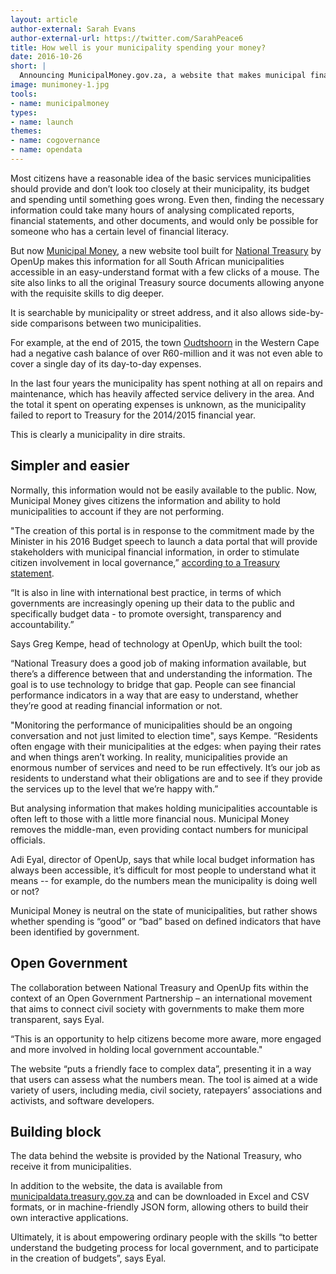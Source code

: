 ```yaml
---
layout: article
author-external: Sarah Evans
author-external-url: https://twitter.com/SarahPeace6
title: How well is your municipality spending your money?
date: 2016-10-26
short: |
  Announcing MunicipalMoney.gov.za, a website that makes municipal financial performance and budgets more transparent.
image: munimoney-1.jpg
tools:
- name: municipalmoney
types:
- name: launch
themes:
- name: cogovernance
- name: opendata
---
```


Most citizens have a reasonable idea of the basic services municipalities should provide and don’t look too closely at their municipality, its budget and spending until something goes wrong. Even then, finding the necessary information could take many hours of analysing complicated reports, financial statements, and other documents, and would only be possible for someone who has a certain level of financial literacy.

But now [Municipal Money](https://municipalmoney.gov.za), a new website tool built for [National Treasury](http://www.treasury.gov.za/) by OpenUp makes this information for all South African municipalities accessible in an easy-understand format with a few clicks of a mouse. The site also links to all the original Treasury source documents allowing anyone with the requisite skills to dig deeper.

It is searchable by municipality or street address, and it also allows side-by-side comparisons between two municipalities.

For example, at the end of 2015, the town [Oudtshoorn](https://municipalmoney.gov.za/profiles/municipality-WC045-oudtshoorn/) in the Western Cape had a negative cash balance of over R60-million and it was not even able to cover a single day of its day-to-day expenses.

In the last four years the municipality has spent nothing at all on repairs and maintenance, which has heavily affected service delivery in the area. And the total it spent on operating expenses is unknown, as the municipality failed to report to Treasury for the 2014/2015 financial year.

This is clearly a municipality in dire straits.

## Simpler and easier

Normally, this information would not be easily available to the public. Now, Municipal Money gives citizens the information and ability to hold municipalities to account if they are not performing.  

"The creation of this portal is in response to the commitment made by the Minister in his 2016 Budget speech to launch a data portal that will provide stakeholders with municipal financial information, in order to stimulate citizen involvement in local governance,” [according to a Treasury statement](http://www.gov.za/speeches/treasury-launches-open-local-government-financial-data-portal-%E2%80%93-%E2%80%9Cmunicipal-money%E2%80%9D-26-oct).

“It is also in line with international best practice, in terms of which governments are increasingly opening up their data to the public and specifically budget data - to promote oversight, transparency and accountability.”

Says Greg Kempe, head of technology at OpenUp, which built the tool:

“National Treasury does a good job of making information available, but there’s a difference between that and understanding the information. The goal is to use technology to bridge that gap. People can see financial performance indicators in a way that are easy to understand, whether they’re good at reading financial information or not.

"Monitoring the performance of municipalities should be an ongoing conversation and not just limited to election time", says Kempe. “Residents often engage with their municipalities at the edges: when paying their rates and when things aren’t working. In reality, municipalities provide an enormous number of services and need to be run effectively. It’s our job as residents to understand what their obligations are and to see if they provide the services up to the level that we’re happy with.”

But analysing information that makes holding municipalities accountable is often left to those with a little more financial nous. Municipal Money removes the middle-man, even providing contact numbers for municipal officials.

Adi Eyal, director of OpenUp, says that while local budget information has always been accessible, it’s difficult for most people to understand what it means -- for example, do the numbers mean the municipality is doing well or not?

Municipal Money is neutral on the state of municipalities, but rather shows whether spending is “good” or “bad” based on defined indicators that have been identified by government.

## Open Government

The collaboration between National Treasury and OpenUp fits within the context of an Open Government Partnership – an international movement that aims to connect civil society with governments to make them more transparent, says Eyal.

“This is an opportunity to help citizens become more aware, more engaged and more involved in holding local government accountable." 

The website “puts a friendly face to complex data”, presenting it in a way that users can assess what the numbers mean.
The tool is aimed at a wide variety of users, including media, civil society, ratepayers’ associations and activists, and software developers.

## Building block

The data behind the website is provided by the National Treasury, who receive it from municipalities.

In addition to the website, the data is available from [municipaldata.treasury.gov.za](https://municipaldata.treasury.gov.za/) and can be downloaded in Excel and CSV formats, or in machine-friendly JSON form, allowing others to build their own interactive applications.

Ultimately, it is about empowering ordinary people with the skills “to better understand the budgeting process for local government, and to participate in the creation of budgets”, says Eyal.

